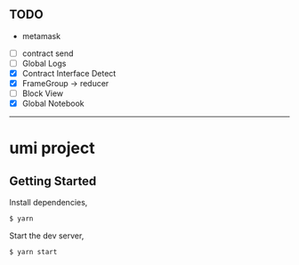 
## TODO
- metamask
- [ ] contract send
- [ ] Global Logs
- [x] Contract Interface Detect
- [x] FrameGroup -> reducer
- [ ] Block View
- [x] Global Notebook
  
---


# umi project

## Getting Started

Install dependencies,

```bash
$ yarn
```

Start the dev server,

```bash
$ yarn start
```
